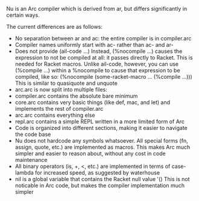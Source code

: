 Nu is an Arc compiler which is derived from ar, but differs significantly in certain ways.

The current differences are as follows:

 * No separation between ar and ac: the entire compiler is in compiler.arc
 * Compiler names uniformly start with ac- rather than ac- and ar-
 * Does not provide (ail-code ...) Instead, (%nocompile ...) causes the expression to not be compiled at all: it passes directly to Racket. This is needed for Racket macros. Unlike ail-code, however, you can use (%compile ...) within a %nocompile to cause that expression to be compiled, like so:
   (%nocompile (some-racket-macro ... (%compile ...)))
   This is similar to quasiquote and unquote
 * arc.arc is now split into multiple files:
  * compiler.arc contains the absolute bare minimum
  * core.arc contains very basic things (like def, mac, and let) and implements the rest of compiler.arc
  * arc.arc contains everything else
  * repl.arc contains a simple REPL written in a more limited form of Arc
 * Code is organized into different sections, making it easier to navigate the code base
 * Nu does not hardcode any symbols whatsoever. All special forms (fn, assign, quote, etc.) are implemented as macros. This makes Arc much simpler and easier to reason about, without any cost in code maintenance
 * All binary operators (is, +, <, etc.) are implemented in terms of case-lambda for increased speed, as suggested by waterhouse
 * nil is a global variable that contains the Racket null value '() This is not noticable in Arc code, but makes the compiler implementation much simpler
